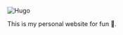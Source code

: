 ![Hugo](https://raw.githubusercontent.com/gohugoio/hugoDocs/master/static/img/hugo-logo.png)

This is my personal website for fun 🤟.

